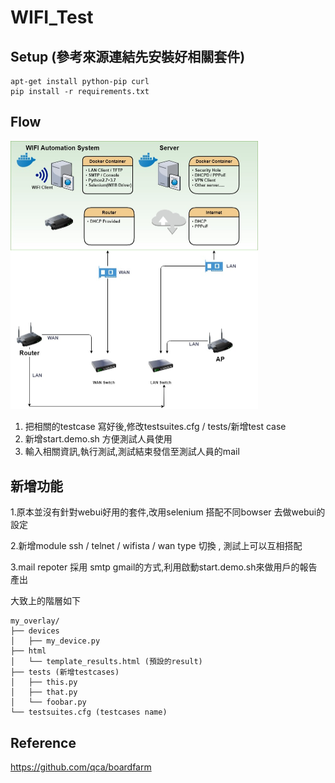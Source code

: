 # WIFI_Test


Setup (參考來源連結先安裝好相關套件)
--------------
```shell
apt-get install python-pip curl
pip install -r requirements.txt
```

Flow
-----------------
<img src="./Flow/Automation WIFI Test Environment.jpg" style="zoom:50%" />


1. 把相關的testcase 寫好後,修改testsuites.cfg / tests/新增test case
2. 新增start.demo.sh 方便測試人員使用
3. 輸入相關資訊,執行測試,測試結束發信至測試人員的mail 

新增功能
-----------------
1.原本並沒有針對webui好用的套件,改用selenium 搭配不同bowser 去做webui的設定

2.新增module ssh / telnet / wifista / wan type 切換 , 測試上可以互相搭配

3.mail repoter 採用 smtp gmail的方式,利用啟動start.demo.sh來做用戶的報告產出


大致上的階層如下
```
my_overlay/
├── devices
│   ├── my_device.py
├── html
│   └── template_results.html (預設的result)
├── tests (新增testcases)
│   ├── this.py
│   ├── that.py
│   └── foobar.py
└── testsuites.cfg (testcases name)
```


Reference
-----------------
https://github.com/qca/boardfarm


